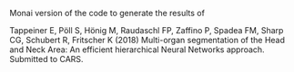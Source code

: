Monai version of the code to generate the results of

Tappeiner E, Pöll S, Hönig M, Raudaschl FP, Zaffino P, Spadea FM, Sharp CG, Schubert R, Fritscher K (2018) Multi-organ segmentation of the Head and Neck Area: An efficient hierarchical Neural Networks approach. Submitted to CARS.


